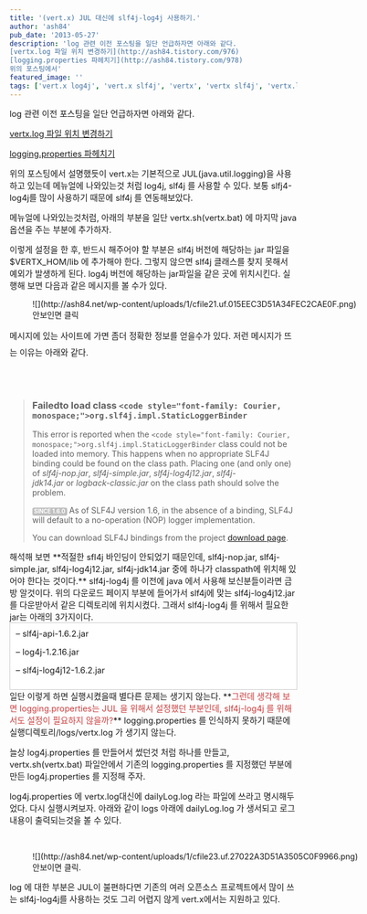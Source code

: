 ```yaml
---
title: '(vert.x) JUL 대신에 slf4j-log4j 사용하기.'
author: 'ash84'
pub_date: '2013-05-27'
description: 'log 관련 이전 포스팅을 일단 언급하자면 아래와 같다. 
[vertx.log 파일 위치 변경하기](http://ash84.tistory.com/976)
[logging.properties 파헤치기](http://ash84.tistory.com/978) 
위의 포스팅에서'
featured_image: ''
tags: ['vert.x log4j', 'vert.x slf4j', 'vertx', 'vertx slf4j', 'vertx.log']
---
```



<span style="font-size: 11pt;">log 관련 이전 포스팅을 일단 언급하자면 아래와 같다. </span>

<span style="font-size: 11pt;">[vertx.log 파일 위치 변경하기](http://ash84.tistory.com/976)</span>

<span style="font-size: 11pt;">[logging.properties 파헤치기](http://ash84.tistory.com/978) </span>

<span style="font-size: 11pt;">위의 포스팅에서 설명했듯이 vert.x는 기본적으로 JUL(java.util.logging)을 사용하고 있는데 메뉴얼에 나와있는것 처럼 log4j, slf4j 를 사용할 수 있다. 보통 slfj4-log4j를 많이 사용하기 때문에 slf4j 를 연동해보았다. </span>

<span style="font-size: 11pt;">메뉴얼에 나와있는것처럼, 아래의 부분을 일단 vertx.sh(vertx.bat) 에 마지막 java 옵션을 주는 부분에 추가하자. </span>

<script src="https://gist.github.com/AhnSeongHyun/5656736.js"></script>

<span style="font-size: 11pt;">이렇게 설정을 한 후, 반드시 해주어야 할 부분은 slf4j 버전에 해당하는 jar 파일을 $VERTX_HOM/lib 에 추가해야 한다. 그렇지 않으면 slf4j 클래스를 찾지 못해서 예외가 발생하게 된다. log4j 버전에 해당하는 jar파일을 같은 곳에 위치시킨다. 실행해 보면 다음과 같은 메시지를 볼 수가 있다. </span>

<figure class="wp-caption aligncenter" style="width: 640px">![](http://ash84.net/wp-content/uploads/1/cfile21.uf.015EEC3D51A34FEC2CAE0F.png)<figcaption class="wp-caption-text">안보인면 클릭</figcaption></figure>

<span style="font-size: 11pt; line-height: 2;">메시지에 있는 사이트에 가면 좀더 정확한 정보를 얻을수가 있다. 저런 메시지가 뜨는 이유는 아래와 같다.</span>

<span style="font-size: 11pt; line-height: 2;"> </span>

> ### Failedto load class `<code style="font-family: Courier, monospace;">org.slf4j.impl.StaticLoggerBinder`
> 
> This error is reported when the `<code style="font-family: Courier, monospace;">org.slf4j.impl.StaticLoggerBinder` class could not be loaded into memory. This happens when no appropriate SLF4J binding could be found on the class path. Placing one (and only one) of *slf4j-nop.jar*, *slf4j-simple.jar*, *slf4j-log4j12.jar*, *slf4j-jdk14.jar* or *logback-classic.jar* on the class path should solve the problem.
> 
> <span class="label" style="padding: 1px 3px 2px; font-size: 9.75px; font-weight: bold; color: rgb(255, 255, 255); text-transform: uppercase; white-space: nowrap; background-color: rgb(191, 191, 191); border-top-left-radius: 3px; border-top-right-radius: 3px; border-bottom-right-radius: 3px; border-bottom-left-radius: 3px;">SINCE 1.6.0</span> As of SLF4J version 1.6, in the absence of a binding, SLF4J will default to a no-operation (NOP) logger implementation.
> 
> You can download SLF4J bindings from the project [download page](http://www.slf4j.org/download.html).

<div></div><div></div><span style="font-size: 11pt;"></span><span style="font-size: 11pt;"></span><span style="font-size: 11pt;">해석해 보면 **적절한 sfl4j 바인딩이 안되었기 때문인데, slf4j-nop.jar, slf4j-simple.jar, slf4j-log4j12.jar, slf4j-jdk14.jar 중에 하나가 classpath에 위치해 있어야 한다는 것이다.** slf4j-log4j 를 이전에 java 에서 사용해 보신분들이라면 금방 알것이다. 위의 다운로드 페이지 부분에 들어가서 slf4j에 맞는 slf4j-log4j12.jar를 다운받아서 같은 디렉토리에 위치시켰다. 그래서</span><span style="font-size: 11pt;"> slf4j-log4j 를 위해서 필요한 jar는 아래의 3가지이다. </span>

<div class="txc-textbox" style="border: 1px solid rgb(203, 203, 203); background-color: rgb(255, 255, 255); padding: 10px;"><span style="font-size: 11pt;">– slf4j-api-1.6.2.jar</span>

<span style="font-size: 11pt;">– log4j-1.2.16.jar</span>

<span style="font-size: 11pt;">– slf4j-log4j12-1.6.2.jar</span>

</div><span style="font-size: 11pt;">일단 이렇게 하면 실행시켰을때 별다른 문제는 생기지 않는다. **<span style="color: rgb(204, 61, 61);">그런데 생각해 보면 logging.properties는 JUL 을 위해서 설정했던 부분인데, slf4j-log4j 를 위해서도 설정이 필요하지 않을까?</span>** logging.properties 를 인식하지 못하기 때문에 실행디렉토리/logs/vertx.log 가 생기지 않는다. </span>

<span style="font-size: 11pt;">늘상 log4j.properties 를 만들어서 썼던것 처럼 하나를 만들고, vertx.sh(vertx.bat) 파일안에서 기존의 logging.properties 를 지정했던 부분에 만든 log4j.properties 를 지정해 주자. </span>

<script src="https://gist.github.com/AhnSeongHyun/5656777.js"></script>

<span style="font-size: 11pt;">log4j.properties 에 vertx.log대신에 dailyLog.log 라는 파일에 쓰라고 명시해두었다. 다시 실행시켜보자. 아래와 같이 logs 아래에 dailyLog.log 가 생서되고 로그내용이 출력되는것을 볼 수 있다. </span>

 

<figure class="wp-caption aligncenter" style="width: 640px">![](http://ash84.net/wp-content/uploads/1/cfile23.uf.27022A3D51A3505C0F9966.png)<figcaption class="wp-caption-text">안보이면 클릭.</figcaption></figure>

<span style="font-size: 11pt;">log 에 대한 부분은 JUL이 불편하다면 기존의 여러 오픈소스 프로젝트에서 많이 쓰는 slf4j-log4j를 사용하는 것도 그리 어렵지 않게 vert.x에서는 지원하고 있다. </span><span style="font-size: 11pt;"> </span>

<span style="font-size: 11pt;"> </span>

<div></div><div></div>

